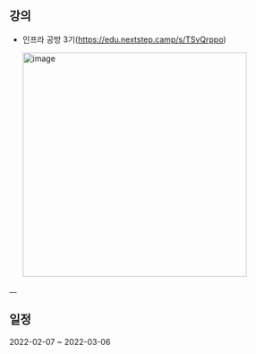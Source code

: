 ## 강의
- 인프라 공방 3기(https://edu.nextstep.camp/s/TSvQrppo)

  <diV>
    <img src="https://github.com/user-attachments/assets/e0d97348-6bfa-4fbd-bfbe-bddf0aa60d86" alt="image" width="400"/>
  </diV>
__
## 일정
2022-02-07 ~ 2022-03-06


